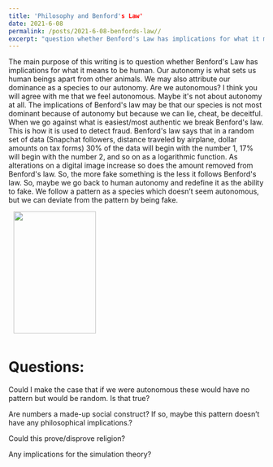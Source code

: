 ```yaml
---
title: 'Philosophy and Benford's Law'
date: 2021-6-08
permalink: /posts/2021-6-08-benfords-law//
excerpt: "question whether Benford's Law has implications for what it means to be human."
---
```


The main purpose of this writing is to question whether Benford's Law has implications for what it means to be human. Our autonomy is what sets us human beings apart from other animals. We may also attribute our dominance as a species to our autonomy. Are we autonomous? I think you will agree with me that we feel autonomous. Maybe it's not about autonomy at all. The implications of Benford's law may be that our species is not most dominant because of autonomy but because we can lie, cheat, be deceitful. When we go against what is easiest/most authentic we break Benford's law. This is how it is used to detect fraud. Benford's law says that in a random set of data (Snapchat followers, distance traveled by airplane, dollar amounts on tax forms) 30% of the data will begin with the number 1, 17% will begin with the number 2, and so on as a logarithmic function. As alterations on a digital image increase so does the amount removed from Benford's law. So, the more fake something is the less it follows Benford's law. So, maybe we go back to human autonomy and redefine it as the ability to fake. We follow a pattern as a species which doesn’t seem autonomous, but we can deviate from the pattern by being fake. 

<img class="alignright" style="margin-left: 10px; margin-right: 10px; margin-bottom: 10px;" title="benfords-law" src="https://painepublishing.com/measurementadvisor/wp-content/uploads/sites/4/2018/11/benfords-law.jpg" alt="" width="162" height="240" />

Questions:
=====
 Could I make the case that if we were autonomous these would have no pattern but would be random. Is that true? 

 Are numbers a made-up social construct? If so, maybe this pattern doesn’t have any philosophical implications.? 

 Could this prove/disprove religion? 

 Any implications for the simulation theory? 
